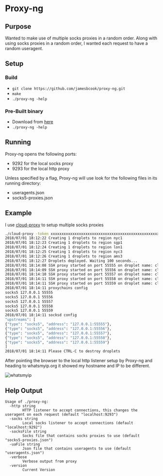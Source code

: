 # Proxy-ng

## Purpose

Wanted to make use of multiple socks proxies in a random order. Along with using socks proxies in a random order, I wanted each request to have a random useragent.

## Setup

### Build

* `git clone https://github.com/jamesbcook/proxy-ng.git`
* `make`
* `./proxy-ng -help`

### Pre-Built binary

* Download from [here](https://github.com)
* `./proxy-ng -help`

## Running

Proxy-ng opens the following ports:

* 9292 for the local socks proxy
* 9293 for the local http proxy

Unless specified by a flag, Proxy-ng will use look for the following files in its running directory:

* useragents.json
* socks5-proxies.json

## Example

I use [cloud-proxy](https://github.com/tomsteele/cloud-proxy) to setup multiple socks proxies

```bash
./cloud-proxy -token xxxxxxxxxxxxxxxxxxxxxxxxxxxxxxxxxxxxxxxxxxxxxxxxxxxxxxxxxxxxxxxx -key 'xx:xx:xx:xx:xx:xx:xx:xx:xx:xx:xx:xx:xx:xx:xx:xx' -count 5
2018/07/01 18:12:22 Creating 1 droplets to region nyc1
2018/07/01 18:12:23 Creating 1 droplets to region sgp1
2018/07/01 18:12:24 Creating 1 droplets to region lon1
2018/07/01 18:12:25 Creating 1 droplets to region nyc3
2018/07/01 18:12:26 Creating 1 droplets to region ams3
2018/07/01 18:12:27 Droplets deployed. Waiting 100 seconds...
2018/07/01 18:14:08 SSH proxy started on port 55555 on droplet name: cloud-proxy-OucHZHiV IP: 159.65.236.62
2018/07/01 18:14:09 SSH proxy started on port 55556 on droplet name: cloud-proxy-q4AZAYVN IP: 178.128.95.250
2018/07/01 18:14:10 SSH proxy started on port 55557 on droplet name: cloud-proxy-RQLq0UQm IP: 139.59.173.24
2018/07/01 18:14:11 SSH proxy started on port 55558 on droplet name: cloud-proxy-eVd59B6d IP: 209.97.153.98
2018/07/01 18:14:11 SSH proxy started on port 55559 on droplet name: cloud-proxy-oSRSfFO1 IP: 188.166.6.62
2018/07/01 18:14:11 proxychains config
socks5 127.0.0.1 55555
socks5 127.0.0.1 55556
socks5 127.0.0.1 55557
socks5 127.0.0.1 55558
socks5 127.0.0.1 55559
2018/07/01 18:14:11 socksd config
"upstreams": [
{"type": "socks5", "address": "127.0.0.1:55555"},
{"type": "socks5", "address": "127.0.0.1:55556"},
{"type": "socks5", "address": "127.0.0.1:55557"},
{"type": "socks5", "address": "127.0.0.1:55558"},
{"type": "socks5", "address": "127.0.0.1:55559"}
]
2018/07/01 18:14:11 Please CTRL-C to destroy droplets
```

After pointing the browser to the local http listener setup by Proxy-ng and heading to whatsmyip.org it showed my hostname and IP to be different.

![whatsmyip](https://github.com/jamesbcook/proxy-ng/raw/master/media/whatsmyip-results.png)

## Help Output

```text
Usage of ./proxy-ng:
  -http string
        HTTP listener to accept connections, this changes the useragent on each request (default "localhost:9293")
  -socks string
        Local socks listener to accept connections (default "localhost:9292")
  -socksFile string
        Socks file that contains socks proxies to use (default "socks5-proxies.json")
  -uaFile string
        Json file that contains useragents to use (default "useragents.json")
  -verbose
        Verbose output from proxy
  -version
        Current Version
```